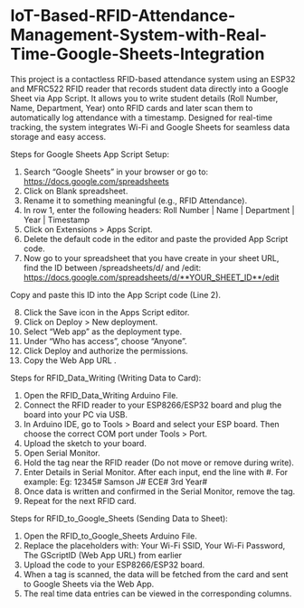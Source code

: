 # IoT-Based-RFID-Attendance-Management-System-with-Real-Time-Google-Sheets-Integration

This project is a contactless RFID-based attendance system using an ESP32 and MFRC522 RFID reader that records student data directly into a Google Sheet via App Script. It allows you to write student details (Roll Number, Name, Department, Year) onto RFID cards and later scan them to automatically log attendance with a timestamp. Designed for real-time tracking, the system integrates Wi-Fi and Google Sheets for seamless data storage and easy access.

Steps for Google Sheets App Script Setup:
1.	Search “Google Sheets” in your browser or go to:
 https://docs.google.com/spreadsheets
2.	Click on Blank spreadsheet.
3.	Rename it to something meaningful (e.g., RFID Attendance).
4.	In row 1, enter the following headers:
Roll Number | Name | Department | Year | Timestamp
5.	Click on Extensions > Apps Script.
6.	Delete the default code in the editor and paste the provided App Script code.
7.	Now go to your spreadsheet that you have create in your sheet URL, find the ID between /spreadsheets/d/ and /edit:
 https://docs.google.com/spreadsheets/d/**YOUR_SHEET_ID**/edit

Copy and paste this ID into the App Script code (Line 2).

8.	Click the Save icon in the Apps Script editor.
9.	Click on Deploy > New deployment.
10.	Select “Web app” as the deployment type.
11.	Under “Who has access”, choose “Anyone”.
12.	Click Deploy and authorize the permissions.
13.	Copy the Web App URL .

Steps for RFID_Data_Writing (Writing Data to Card):
1.	Open the RFID_Data_Writing Arduino File.
2.	Connect the RFID reader to your ESP8266/ESP32 board and plug the board into your PC via USB.
3.	In Arduino IDE, go to Tools > Board and select your ESP board. Then choose the correct COM port under Tools > Port.
4.	Upload the sketch to your board.
5.	Open Serial Monitor.
6.	Hold the tag near the RFID reader (Do not move or remove during write).
7.	Enter Details in Serial Monitor. After each input, end the line with #. For example:
Eg:
12345#
Samson J#
ECE#
3rd Year#
8.	Once data is written and confirmed in the Serial Monitor, remove the tag.
9.	Repeat for the next RFID card.


Steps for RFID_to_Google_Sheets (Sending Data to Sheet):
1.	Open the RFID_to_Google_Sheets Arduino File.
2.	Replace the placeholders with: Your Wi-Fi SSID, Your Wi-Fi Password, The GScriptID (Web App URL) from earlier
3.	Upload the code to your ESP8266/ESP32 board.
4.	When a tag is scanned, the data will be fetched from the card and sent to Google Sheets via the Web App.
5.	The real time data entries can be viewed in the corresponding columns.
